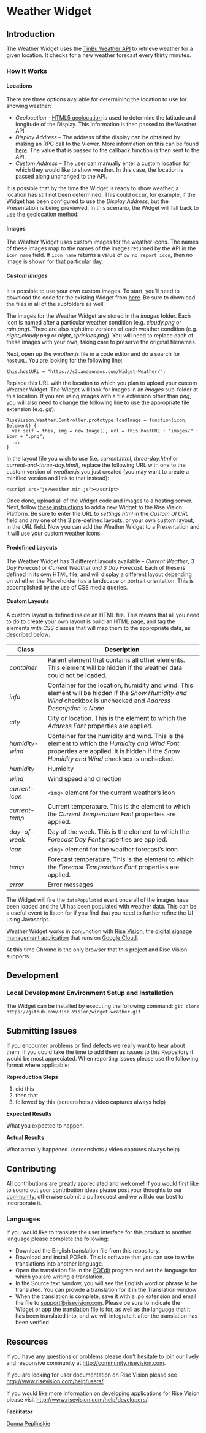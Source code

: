 # Weather Widget

## Introduction
The Weather Widget uses the [TinBu Weather API](http://www.tinbu.com/tinbu_web/weather.php) to retrieve weather for a given location. It checks for a new weather forecast every thirty minutes.

### How It Works

#### Locations
There are three options available for determining the location to use for showing weather:

- *Geolocation* – [HTML5 geolocation](http://diveintohtml5.info/geolocation.html) is used to determine the latitude and longitude of the Display. This information is then passed to the Weather API.
- *Display Address* – The address of the display can be obtained by making an RPC call to the Viewer. More information on this can be found [here](http://www.risevision.com/blog/developer-tips-tricks-getting-information-about-a-display/#.Ui85pWRgafs). The value that is passed to the callback function is then sent to the API.
- *Custom Address* – The user can manually enter a custom location for which they would like to show weather. In this case, the location is passed along unchanged to the API.

It is possible that by the time the Widget is ready to show weather, a location has still not been determined. This could occur, for example, if the Widget has been configured to use the *Display Address*, but the Presentation is being previewed. In this scenario, the Widget will fall back to use the geolocation method.

#### Images
The Weather Widget uses custom images for the weather icons. The names of these images map to the names of the images returned by the API in the `icon_name` field. If `icon_name` returns a value of `cw_no_report_icon`, then no image is shown for that particular day.

##### Custom Images
It is possible to use your own custom images. To start, you’ll need to download the code for the existing Widget from [here](https://github.com/Rise-Vision/weather-widget). Be sure to download the files in all of the subfolders as well.

The images for the Weather Widget are stored in the *images* folder. Each icon is named after a particular weather condition (e.g. *cloudy.png* or *rain.png*). There are also nighttime versions of each weather condition (e.g. *night_cloudy.png* or *night_sprinkles.png*). You will need to replace each of these images with your own, taking care to preserve the original filenames.

Next, open up the *weather.js* file in a code editor and do a search for `hostURL`. You are looking for the following line:

`this.hostURL = "https://s3.amazonaws.com/Widget-Weather/";`

Replace this URL with the location to which you plan to upload your custom Weather Widget. The Widget will look for images in an *images* sub-folder at this location. If you are using images with a file extension other than *png*, you will also need to change the following line to use the appropriate file extension (e.g. *gif*):

```
RiseVision.Weather.Controller.prototype.loadImage = function(icon, $element) {
  var self = this, img = new Image(), url = this.hostURL + "images/" + icon + ".png";
  ...
}
```

In the layout file you wish to use (i.e. *current.html*, *three-day.html* or *current-and-three-day.html*), replace the following URL with one to the custom version of *weather.js* you just created (you may want to create a minified version and link to that instead):

`<script src="js/weather.min.js"></script>`

Once done, upload all of the Widget code and images to a hosting server. Next, follow [these instructions](http://www.risevision.com/help/users/what-are-gadgets/content/widgets/) to add a new Widget to the Rise Vision Platform. Be sure to enter the URL to *settings.html* in the *Custom UI URL* field and any one of the 3 pre-defined layouts, or your own custom layout, in the *URL* field. Now you can add the Weather Widget to a Presentation and it will use your custom weather icons.

#### Predefined Layouts
The Weather Widget has 3 different layouts available – *Current Weather*, *3 Day Forecast* or *Current Weather and 3 Day Forecast*. Each of these is defined in its own HTML file, and will display a different layout depending on whether the Placeholder has a landscape or portrait orientation. This is accomplished by the use of CSS media queries.

#### Custom Layouts
A custom layout is defined inside an HTML file. This means that all you need to do to create your own layout is build an HTML page, and tag the elements with CSS classes that will map them to the appropriate data, as described below:

Class         | Description
------------- | -------------
*container*     | Parent element that contains all other elements. This element will be hidden if the weather data could not be loaded.
*info*          | Container for the location, humidity and wind. This element will be hidden if the *Show Humidity and Wind* checkbox is unchecked and *Address Description* is *None*.
*city*          | City or location. This is the element to which the *Address Font* properties are applied.
*humidity-wind* | Container for the humidity and wind. This is the element to which the *Humidity and Wind Font* properties are applied. It is hidden if the *Show Humidity and Wind* checkbox is unchecked.
*humidity*      | Humidity
*wind*  | Wind speed and direction
*current-icon*  | `<img>` element for the current weather’s icon
*current-temp*  | Current temperature. This is the element to which the *Current Temperature Font* properties are applied.
*day-of-week*   | Day of the week. This is the element to which the *Forecast Day Font* properties are applied.
*icon*          | `<img>` element for the weather forecast’s icon
*temp*          | Forecast temperature. This is the element to which the *Forecast Temperature Font* properties are applied.
*error*         | Error messages

The Widget will fire the `dataPopulated` event once all of the images have been loaded and the UI has been populated with weather data. This can be a useful event to listen for if you find that you need to further refine the UI using Javascript.


Weather Widget works in conjunction with [Rise Vision](http://www.risevision.com), the [digital signage management application](http://rva.risevision.com/) that runs on [Google Cloud](https://cloud.google.com).

At this time Chrome is the only browser that this project and Rise Vision supports.

## Development

### Local Development Environment Setup and Installation
The Widget can be installed by executing the following command:
`git clone https://github.com/Rise-Vision/widget-weather.git`

## Submitting Issues
If you encounter problems or find defects we really want to hear about them. If you could take the time to add them as issues to this Repository it would be most appreciated. When reporting issues please use the following format where applicable:

**Reproduction Steps**

1. did this
2. then that
3. followed by this (screenshots / video captures always help)

**Expected Results**

What you expected to happen.

**Actual Results**

What actually happened. (screenshots / video captures always help)

## Contributing
All contributions are greatly appreciated and welcome! If you would first like to sound out your contribution ideas please post your thoughts to our [community](http://community.risevision.com), otherwise submit a pull request and we will do our best to incorporate it.

### Languages
If you would like to translate the user interface for this product to another language please complete the following:
- Download the English translation file from this repository.
- Download and install POEdit. This is software that you can use to write translations into another language.
- Open the translation file in the [POEdit](http://www.poedit.net/) program and set the language for which you are writing a translation.
- In the Source text window, you will see the English word or phrase to be translated. You can provide a translation for it in the Translation window.
- When the translation is complete, save it with a .po extension and email the file to support@risevision.com. Please be sure to indicate the Widget or app the translation file is for, as well as the language that it has been translated into, and we will integrate it after the translation has been verified.

## Resources
If you have any questions or problems please don't hesitate to join our lively and responsive community at http://community.risevision.com.

If you are looking for user documentation on Rise Vision please see http://www.risevision.com/help/users/

If you would like more information on developing applications for Rise Vision please visit http://www.risevision.com/help/developers/.

**Facilitator**

[Donna Peplinskie](https://github.com/donnapep "Donna Peplinskie")